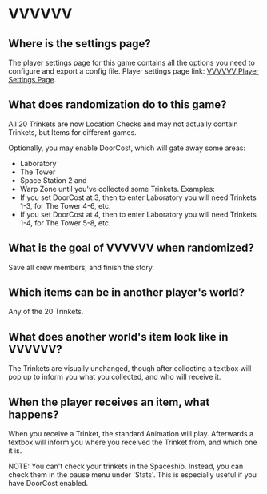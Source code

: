 # VVVVVV

## Where is the settings page?

The player settings page for this game contains all the options you need to configure and export a config file. Player
settings page link: [VVVVVV Player Settings Page](../player-settings).

## What does randomization do to this game?
All 20 Trinkets are now Location Checks and may not actually contain Trinkets, but Items for different games.

Optionally, you may enable DoorCost, which will gate away some areas:
- Laboratory
- The Tower
- Space Station 2 and
- Warp Zone
until you've collected some Trinkets.
Examples:
- If you set DoorCost at 3, then to enter Laboratory you will need Trinkets 1-3, for The Tower 4-6, etc.
- If you set DoorCost at 4, then to enter Laboratory you will need Trinkets 1-4, for The Tower 5-8, etc.

## What is the goal of VVVVVV when randomized?
Save all crew members, and finish the story.

## Which items can be in another player's world?
Any of the 20 Trinkets.

## What does another world's item look like in VVVVVV?
The Trinkets are visually unchanged, though after collecting a textbox will pop up to inform you what you collected,
and who will receive it.

## When the player receives an item, what happens?
When you receive a Trinket, the standard Animation will play. Afterwards a textbox will inform you where
you received the Trinket from, and which one it is.

NOTE: You can't check your trinkets in the Spaceship. Instead, you can check them in the pause menu under 'Stats'.
This is especially useful if you have DoorCost enabled.